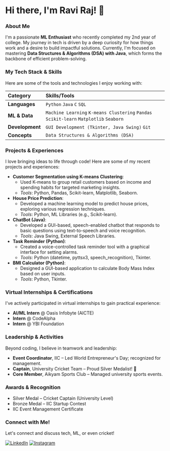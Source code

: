 # Hi there, I'm Ravi Raj! 👋

### **About Me**

I'm a passionate **ML Enthusiast** who recently completed my 2nd year of college. My journey in tech is driven by a deep curiosity for how things work and a desire to build impactful solutions. Currently, I'm focused on mastering **Data Structures & Algorithms (DSA) with Java**, which forms the backbone of efficient problem-solving.

### **My Tech Stack & Skills**

Here are some of the tools and technologies I enjoy working with:

| Category          | Skills/Tools                                                                     |
| :---------------- | :------------------------------------------------------------------------------- |
| **Languages** | `Python` `Java` `C` `SQL`                                                        |
| **ML & Data** | `Machine Learning` `K-means Clustering` `Pandas` `Scikit-learn` `Matplotlib` `Seaborn` |
| **Development** | `GUI Development (Tkinter, Java Swing)` `Git`                                    |
| **Concepts** | `Data Structures & Algorithms (DSA)`                                             |

### **Projects & Experiences**

I love bringing ideas to life through code! Here are some of my recent projects and experiences:

-   **Customer Segmentation using K-means Clustering**: 
    * Used K-means to group retail customers based on income and spending habits for targeted marketing insights.
    * *Tools*: Python, Pandas, Scikit-learn, Matplotlib, Seaborn.
-   **House Price Prediction**:
    * Developed a machine learning model to predict house prices, exploring various regression techniques.
    * *Tools*: Python, ML Libraries (e.g., Scikit-learn).
-   **ChatBot (Java)**:
    * Developed a GUI-based, speech-enabled chatbot that responds to basic questions using text-to-speech and voice recognition.
    * *Tools*: Java Swing, External Speech Libraries.
-   **Task Reminder (Python)**:
    * Created a voice-controlled task reminder tool with a graphical interface for setting alarms.
    * *Tools*: Python (datetime, pyttsx3, speech_recognition), Tkinter.
-   **BMI Calculator (Python)**:
    * Designed a GUI-based application to calculate Body Mass Index based on user inputs.
    * *Tools*: Python, Tkinter.

### **Virtual Internships & Certifications**

I've actively participated in virtual internships to gain practical experience:

-   **AI/ML Intern** @ Oasis Infobyte (AICTE)
-   **Intern** @ CodeAlpha
-   **Intern** @ YBI Foundation

### **Leadership & Activities**

Beyond coding, I believe in teamwork and leadership:

-   **Event Coordinator**, IIC – Led World Entrepreneur's Day; recognized for management.
-   **Captain**, University Cricket Team – Proud Silver Medalist! 🏏
-   **Core Member**, Aikyam Sports Club – Managed university sports events.

### **Awards & Recognition**

-   Silver Medal – Cricket Captain (University Level)
-   Bronze Medal – IIC Startup Contest
-   IIC Event Management Certificate

### **Connect with Me!**

Let's connect and discuss tech, ML, or even cricket!

[![LinkedIn](https://img.shields.io/badge/LinkedIn-0077B5?style=for-the-badge&logo=linkedin&logoColor=white)](https://www.linkedin.com/in/ravi-raj-03226b240)
[![Instagram](https://img.shields.io/badge/Instagram-E4405F?style=for-the-badge&logo=instagram&logoColor=white)](https://www.instagram.com/__royx.___?igsh=eWEwZWtzbTExb3cz)

